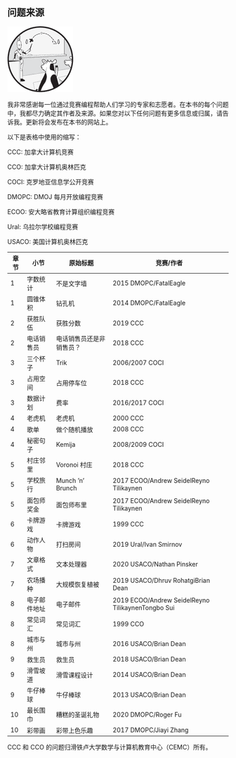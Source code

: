 ## 问题来源

![image](img/common.jpg)

我非常感谢每一位通过竞赛编程帮助人们学习的专家和志愿者。在本书的每个问题中，我都尽力确定其作者及来源。如果您对以下任何问题有更多信息或归属，请告诉我。更新将会发布在本书的网站上。

以下是表格中使用的缩写：

CCC: 加拿大计算机竞赛

CCO: 加拿大计算机奥林匹克

COCI: 克罗地亚信息学公开竞赛

DMOPC: DMOJ 每月开放编程竞赛

ECOO: 安大略省教育计算组织编程竞赛

Ural: 乌拉尔学校编程竞赛

USACO: 美国计算机奥林匹克

| **章节** | **小节** | **原始标题** | **竞赛/作者** |
| --- | --- | --- | --- |
| 1 | 字数统计 | 不是文字墙 | 2015 DMOPC/FatalEagle |
| 1 | 圆锥体积 | 钻孔机 | 2014 DMOPC/FatalEagle |
| 2 | 获胜队伍 | 获胜分数 | 2019 CCC |
| 2 | 电话销售员 | 电话销售员还是非销售员？ | 2018 CCC |
| 3 | 三个杯子 | Trik | 2006/2007 COCI |
| 3 | 占用空间 | 占用停车位 | 2018 CCC |
| 3 | 数据计划 | 费率 | 2016/2017 COCI |
| 4 | 老虎机 | 老虎机 | 2000 CCC |
| 4 | 歌单 | 做个随机播放 | 2008 CCC |
| 4 | 秘密句子 | Kemija | 2008/2009 COCI |
| 5 | 村庄邻里 | Voronoi 村庄 | 2018 CCC |
| 5 | 学校旅行 | Munch ’n’ Brunch | 2017 ECOO/Andrew SeidelReyno Tilikaynen |
| 5 | 面包师奖金 | 面包师布里 | 2017 ECOO/Andrew SeidelReyno Tilikaynen |
| 6 | 卡牌游戏 | 卡牌游戏 | 1999 CCC |
| 6 | 动作人物 | 打扫房间 | 2019 Ural/Ivan Smirnov |
| 7 | 文章格式 | 文本处理器 | 2020 USACO/Nathan Pinsker |
| 7 | 农场播种 | 大规模恢复植被 | 2019 USACO/Dhruv RohatgiBrian Dean |
| 8 | 电子邮件地址 | 电子邮件 | 2019 ECOO/Andrew SeidelReyno TilikaynenTongbo Sui |
| 8 | 常见词汇 | 常见词汇 | 1999 CCO |
| 8 | 城市与州 | 城市与州 | 2016 USACO/Brian Dean |
| 9 | 救生员 | 救生员 | 2018 USACO/Brian Dean |
| 9 | 滑雪坡道 | 滑雪课程设计 | 2014 USACO/Brian Dean |
| 9 | 牛仔棒球 | 牛仔棒球 | 2013 USACO/Brian Dean |
| 10 | 最长围巾 | 糟糕的圣诞礼物 | 2020 DMOPC/Roger Fu |
| 10 | 彩带画 | 彩带上色乐趣 | 2017 DMOPC/Jiayi Zhang |

CCC 和 CCO 的问题归滑铁卢大学数学与计算机教育中心（CEMC）所有。
